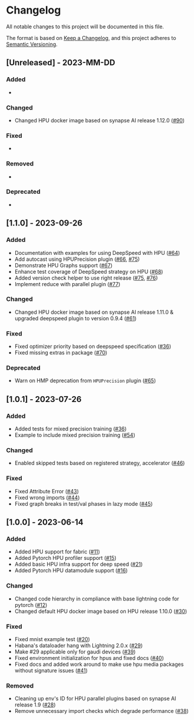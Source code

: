 # Changelog

All notable changes to this project will be documented in this file.

The format is based on [Keep a Changelog](https://keepachangelog.com/en/1.0.0/),
and this project adheres to [Semantic Versioning](https://semver.org/spec/v2.0.0.html).

## [Unreleased] - 2023-MM-DD

### Added

-

### Changed

- Changed HPU docker image based on synapse AI release 1.12.0 ([#90](https://github.com/Lightning-AI/lightning-Habana/pull/90))

### Fixed

-

### Removed

-

### Deprecated

-


## [1.1.0] - 2023-09-26


### Added

- Documentation with examples for using DeepSpeed with HPU ([#64](https://github.com/Lightning-AI/lightning-Habana/pull/64))
- Add autocast using HPUPrecision plugin ([#66](https://github.com/Lightning-AI/lightning-Habana/pull/66), [#75](https://github.com/Lightning-AI/lightning-Habana/pull/75))
- Demonstrate HPU Graphs support ([#67](https://github.com/Lightning-AI/lightning-Habana/pull/67))
- Enhance test coverage of DeepSpeed strategy on HPU ([#68](https://github.com/Lightning-AI/lightning-Habana/pull/68))
- Added version check helper to use right release ([#75](https://github.com/Lightning-AI/lightning-Habana/pull/75), [#76](https://github.com/Lightning-AI/lightning-Habana/pull/76))
- Implement reduce with parallel plugin ([#77](https://github.com/Lightning-AI/lightning-Habana/pull/77))

### Changed

- Changed HPU docker image based on synapse AI release 1.11.0 & upgraded deepspeed plugin to version 0.9.4 ([#61](https://github.com/Lightning-AI/lightning-Habana/pull/61))

### Fixed

- Fixed optimizer priority based on deepspeed specification ([#36](https://github.com/Lightning-AI/lightning-Habana/pull/69))
- Fixed missing extras in package ([#70](https://github.com/Lightning-AI/lightning-Habana/pull/70))

### Deprecated

- Warn on HMP deprecation from `HPUPrecision` plugin ([#65](https://github.com/Lightning-AI/lightning-Habana/pull/65))


## [1.0.1] - 2023-07-26

### Added

- Added tests for mixed precision training ([#36](https://github.com/Lightning-AI/lightning-Habana/pull/36))
- Example to include mixed precision training ([#54](https://github.com/Lightning-AI/lightning-Habana/pull/54))

### Changed

- Enabled skipped tests based on registered strategy, accelerator ([#46](https://github.com/Lightning-AI/lightning-Habana/pull/46))

### Fixed

- Fixed Attribute Error ([#43](https://github.com/Lightning-AI/lightning-Habana/pull/43))
- Fixed wrong imports ([#44](https://github.com/Lightning-AI/lightning-Habana/pull/44))
- Fixed graph breaks in test/val phases in lazy mode ([#45](https://github.com/Lightning-AI/lightning-Habana/pull/45))


## [1.0.0] - 2023-06-14

### Added

- Added HPU support for fabric ([#11](https://github.com/Lightning-AI/lightning-Habana/pull/11))
- Added Pytorch HPU profiler support ([#15](https://github.com/Lightning-AI/lightning-Habana/pull/15))
- Added basic HPU infra support for deep speed ([#21](https://github.com/Lightning-AI/lightning-Habana/pull/21))
- Added Pytorch HPU datamodule support ([#16](https://github.com/Lightning-AI/lightning-Habana/pull/16))

### Changed

- Changed code hierarchy in compliance with base lightning code for pytorch ([#12](https://github.com/Lightning-AI/lightning-Habana/pull/12))
- Changed default HPU docker image based on HPU release 1.10.0 ([#30](https://github.com/Lightning-AI/lightning-Habana/pull/30))

### Fixed

- Fixed mnist example test ([#20](https://github.com/Lightning-AI/lightning-Habana/pull/20))
- Habana's dataloader hang with Lightning 2.0.x ([#29](https://github.com/Lightning-AI/lightning-Habana/pull/29))
- Make #29 applicable only for gaudi devices ([#39](https://github.com/Lightning-AI/lightning-Habana/pull/39))
- Fixed environment initialization for hpus and fixed docs ([#40](https://github.com/Lightning-AI/lightning-Habana/pull/40))
- Fixed docs and added work around to make use hpu media packages without signature issues ([#41](https://github.com/Lightning-AI/lightning-Habana/pull/41))

### Removed

- Cleaning up env's ID for HPU parallel plugins based on synapse AI release 1.9 ([#28](https://github.com/Lightning-AI/lightning-Habana/pull/28))
- Remove unnecessary import checks which degrade performance ([#38](https://github.com/Lightning-AI/lightning-Habana/pull/38))
